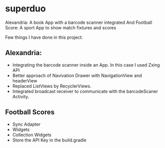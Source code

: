 # superduo
Alexandria: A book App with a barcode scanner integrated And Football Score:  A sport App to show match fixtures and scores

Few things I have done in this project:

## Alexandria:
- Integrating the barcode scanner inside an App. In this case I used Zxing API
- Better approach of Navivation Drawer with NavigationView and headerView
- Replaced ListViews by RecyclerViews.
- Integrated broadcast receiver to communicate with the barcodeScaner Activity.

## Football Scores

- Sync Adapter
- Widgets
- Collection Widgets
- Store the API Key in the build.gradle
